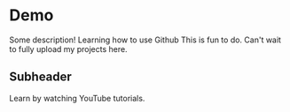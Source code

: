 # Demo

Some description!
Learning how to use Github
This is fun to do. Can't wait to fully upload my projects here.

## Subheader

Learn by watching YouTube tutorials.